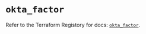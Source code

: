 # `okta_factor`

Refer to the Terraform Registory for docs: [`okta_factor`](https://registry.terraform.io/providers/okta/okta/4.6.3/docs/resources/factor).
